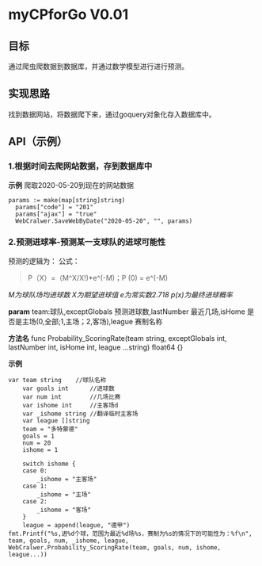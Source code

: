 # myCPforGo V0.01
## 目标
通过爬虫爬数据到数据库，并通过数学模型进行进行预测。
## 实现思路
找到数据网站，将数据爬下来，通过goquery对象化存入数据库中。
## API（示例）
### 1.根据时间去爬网站数据，存到数据库中

**示例**
爬取2020-05-20到现在的网站数据
   ```
   params := make(map[string]string)
	 params["code"] = "201"
	 params["ajax"] = "true"
	 WebCralwer.SaveWebByDate("2020-05-20", "", params)
  ```
### 2.预测进球率-预测某一支球队的进球可能性

预测的逻辑为：	
公式：
>P（X）=（M^X/X!)*e^(-M)；P (0) = e^(-M)

*M为球队场均进球数
X为期望进球值
e为常实数2.718
p(x)为最终进球概率*

**param**
team:球队,exceptGlobals 预测进球数,lastNumber 最近几场,isHome 是否是主场(0,全部;1,主场；2,客场),league 赛制名称

**方法名**
func Probability_ScoringRate(team string, exceptGlobals int, lastNumber int, isHome int, league ...string) float64 {}

**示例**
```
var team string    //球队名称
	var goals int      //进球数
	var num int        //几场比赛
	var ishome int     //主客场d
	var _ishome string //翻译临时主客场
	var league []string
	team = "多特蒙德"
	goals = 1
	num = 20
	ishome = 1

	switch ishome {
	case 0:
		_ishome = "主客场"
	case 1:
		_ishome = "主场"
	case 2:
		_ishome = "客场"
	}
	league = append(league, "德甲")
fmt.Printf("%s,进%d个球，范围为最近%d场%s，赛制为%s的情况下的可能性为：%f\n", team, goals, num, _ishome, league, WebCralwer.Probability_ScoringRate(team, goals, num, ishome, league...))
```
